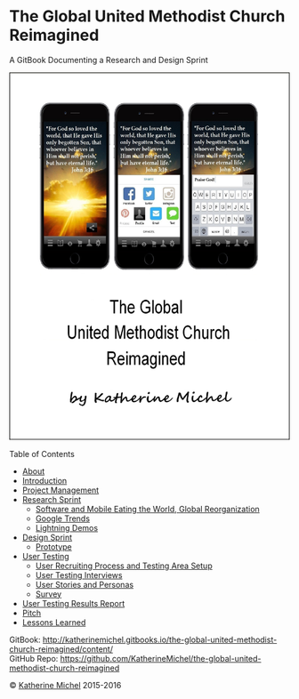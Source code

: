 # The Global United Methodist Church Reimagined

A GitBook Documenting a Research and Design Sprint

![](cover.jpg)

Table of Contents
* [About](README.md)
* [Introduction](introduction.md)
* [Project Management](project_management.md)
* [Research Sprint](research_sprint.md)
   * [Software and Mobile Eating the World, Global Reorganization](software_and_mobile_eating_the_world,_global_reorganization.md)
   * [Google Trends](google_trends.md)
   * [Lightning Demos](lightning_demos.md)
* [Design Sprint](design_sprint.md)
   * [Prototype](prototype.md)
* [User Testing](user_testing.md)
   * [User Recruiting Process and Testing Area Setup](user_recruiting_process_and_testing_area_setup.md)
   * [User Testing Interviews](user_testing_interviews.md)
   * [User Stories and Personas](user_stories_and_personas.md)
   * [Survey](survey.md)
* [User Testing Results Report](user_testing_results_report.md)
* [Pitch](pitch.md)
* [Lessons Learned](lessons_learned.md)
 
GitBook: http://katherinemichel.gitbooks.io/the-global-united-methodist-church-reimagined/content/
<br> 
GitHub Repo: https://github.com/KatherineMichel/the-global-united-methodist-church-reimagined

© [Katherine Michel](https://twitter.com/katimichel) 2015-2016

